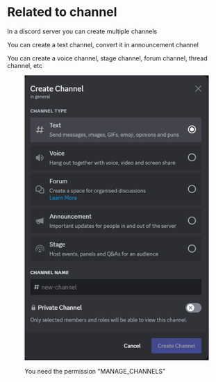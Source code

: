 # Related to channel

In a discord server you can create multiple channels

You can create a text channel, convert it in announcement channel

You can create a voice channel, stage channel, forum channel, thread channel, etc

<figure><img src="../../.gitbook/assets/image.png" alt=""><figcaption><p>You need the permission "MANAGE_CHANNELS"</p></figcaption></figure>

